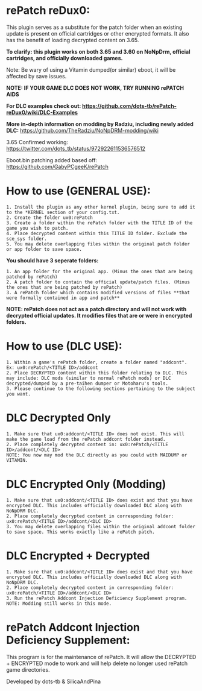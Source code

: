 # rePatch reDux0:

This plugin serves as a substitute for the patch folder when an existing update is present on official cartridges or other encrypted formats. It also has the benefit of loading decrypted content on 3.65.

**To clarify: this plugin works on both 3.65 and 3.60 on NoNpDrm, official cartridges, and officially downloaded games.**

Note: Be wary of using a Vitamin dumped(or similar) eboot, it will be affected by save issues. 

**NOTE: IF YOUR GAME DLC DOES NOT WORK, TRY RUNNING rePATCH AIDS**

**For DLC examples check out: https://github.com/dots-tb/rePatch-reDux0/wiki/DLC-Examples**

**More in-depth information on modding by Radziu, including newly added DLC:** https://github.com/TheRadziu/NoNpDRM-modding/wiki

3.65 Confirmed working: https://twitter.com/dots_tb/status/972922611536576512

Eboot.bin patching added based off: https://github.com/GabyPCgeeK/rePatch

# How to use (GENERAL USE):

	1. Install the plugin as any other kernel plugin, being sure to add it to the *KERNEL section of your config.txt.
	2. Create the folder ux0:rePatch
	3. Create a folder within the rePatch folder with the TITLE ID of the game you wish to patch. 
	4. Place decrypted content within this TITLE ID folder. Exclude the sce_sys folder.
	5. You may delete overlapping files within the original patch folder or app folder to save space.

**You should have 3 seperate folders:**

	1. An app folder for the original app. (Minus the ones that are being patched by rePatch)
	2. A patch folder to contain the official update/patch files. (Minus the ones that are being patched by rePatch)
	3. A rePatch folder which contains modified versions of files **that were formally contained in app and patch**

**NOTE: rePatch does not act as a patch directory and will not work with decrypted official updates. It modifies files that are or were in encrypted folders.**
	
# How to use (DLC USE):	
	
	1. Within a game's rePatch folder, create a folder named "addcont". Ex: ux0:rePatch/<TITLE ID>/addcont
	2. Place DECRYPTED content within this folder relating to DLC. This may include: DLC mods (similar to normal rePatch mods) or DLC decrypted/dumped by a pre-taihen dumper or Motoharu's tools.
	3. Please continue to the following sections pertaining to the subject you want.

# DLC Decrypted Only

	1. Make sure that ux0:addcont/<TITLE ID> does not exist. This will make the game load from the rePatch addcont folder instead.
	2. Place completely decrypted content in: ux0:rePatch/<TITLE ID>/addcont/<DLC ID>
	NOTE: You now may mod the DLC directly as you could with MAIDUMP or VITAMIN.
	
# DLC Encrypted Only (Modding)

	1. Make sure that ux0:addcont/<TITLE ID> does exist and that you have encrypted DLC. This includes officially downloaded DLC along with NoNpDRM DLC.
	2. Place completely decrypted content in corresponding folder: ux0:rePatch/<TITLE ID>/addcont/<DLC ID>
	3. You may delete overlapping files within the original addcont folder to save space. This works exactly like a rePatch patch.
	
# DLC Encrypted + Decrypted

	1. Make sure that ux0:addcont/<TITLE ID> does exist and that you have encrypted DLC. This includes officially downloaded DLC along with NoNpDRM DLC.
	2. Place completely decrypted content in corresponding folder: ux0:rePatch/<TITLE ID>/addcont/<DLC ID>
	3. Run the rePatch Addcont Injection Deficiency Supplement program.
	NOTE: Modding still works in this mode.
	
# rePatch Addcont Injection Deficiency Supplement:	

This program is for the maintenance of rePatch. It will allow the DECRYPTED + ENCRYPTED mode to work and will help delete no longer used rePatch game directories.
	
Developed by dots-tb & SilicaAndPina
